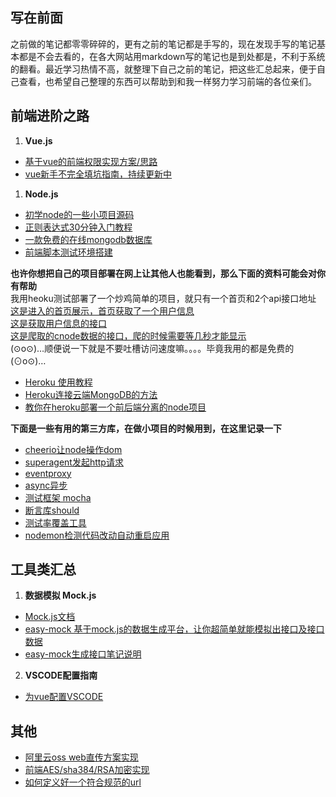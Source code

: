 ## 写在前面
之前做的笔记都零零碎碎的，更有之前的笔记都是手写的，现在发现手写的笔记基本都是不会去看的，在各大网站用markdown写的笔记也是到处都是，不利于系统的翻看。最近学习热情不高，就整理下自己之前的笔记，把这些汇总起来，便于自己查看，也希望自己整理的东西可以帮助到和我一样努力学习前端的各位亲们。

## 前端进阶之路

1. **Vue.js**
- [基于vue的前端权限实现方案/思路](https://github.com/44021987/vue-permission-control)
- [vue新手不完全填坑指南，持续更新中](https://github.com/44021987/mark/blob/master/vue.md)

1. **Node.js**
- [初学node的一些小项目源码](https://github.com/44021987/mark/blob/master/example/node)
- [正则表达式30分钟入门教程](http://www.cnblogs.com/deerchao/archive/2006/08/24/zhengzhe30fengzhongjiaocheng.html)
- [一款免费的在线mongodb数据库](https://mlab.com)
- [前端脚本测试环境搭建](http://phantomjs.org/)

**也许你想把自己的项目部署在网上让其他人也能看到，那么下面的资料可能会对你有帮助**  
我用heoku测试部署了一个炒鸡简单的项目，就只有一个首页和2个api接口地址  
[这是进入的首页展示，首页获取了一个用户信息](https://agile-wildwood-32110.herokuapp.com/)  
[这是获取用户信息的接口](https://agile-wildwood-32110.herokuapp.com/api/userInfo)  
[这是爬取的cnode数据的接口，爬的时候需要等几秒才能显示](https://agile-wildwood-32110.herokuapp.com/api/cnode)  
(⊙o⊙)…顺便说一下就是不要吐槽访问速度嘛。。。。毕竟我用的都是免费的(⊙o⊙)…

- [Heroku 使用教程](https://www.jianshu.com/p/7bc34e56fa39)
- [Heroku连接云端MongoDB的方法](https://blog.csdn.net/congyihao/article/details/60747447)
- [教你在heroku部署一个前后端分离的node项目](https://github.com/44021987/mark/blob/master/example/node/heroku.md)  

**下面是一些有用的第三方库，在做小项目的时候用到，在这里记录一下**
- [cheerio让node操作dom](https://github.com/cheeriojs/cheerio )  
- [superagent发起http请求](http://visionmedia.github.io/superagent/ )
- [eventproxy](https://github.com/JacksonTian/eventproxy )
- [async异步](https://github.com/caolan/async#queueworker-concurrency) 
- [测试框架 mocha](http://mochajs.org/)
- [断言库should](https://github.com/tj/should.js)
- [测试率覆盖工具](https://github.com/gotwarlost/istanbul)
- [nodemon检测代码改动自动重启应用](https://github.com/remy/nodemon)


## 工具类汇总

1. **数据模拟 Mock.js**
- [Mock.js文档](https://github.com/nuysoft/Mock/wiki)
- [easy-mock 基于mock.js的数据生成平台，让你超简单就能模拟出接口及接口数据](https://www.easy-mock.com)
- [easy-mock生成接口笔记说明](https://github.com/44021987/mark/blob/master/mock.md)

2. **VSCODE配置指南**
- [为vue配置VSCODE](https://www.zybuluo.com/lesonky/note/1003971)

## 其他
- [阿里云oss web直传方案实现](https://github.com/44021987/mark/blob/master/oss.md)
- [前端AES/sha384/RSA加密实现](https://github.com/44021987/mark/blob/master/example/encode.js)
- [如何定义好一个符合规范的url](https://www.cnblogs.com/wangsen/p/5890995.html)